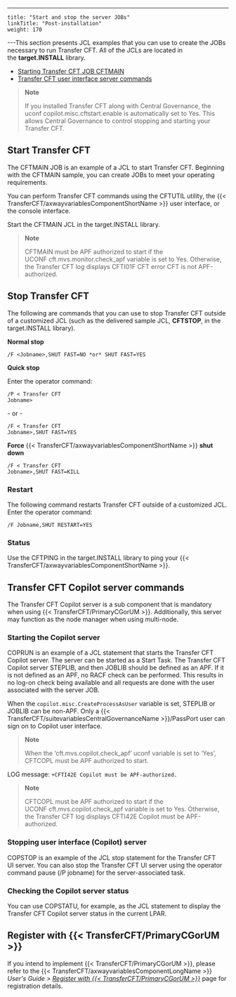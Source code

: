 ---
    title: "Start and stop the server JOBs"
    linkTitle: "Post-installation"
    weight: 170
---This section presents JCL examples that you can use to create the JOBs necessary to run Transfer CFT. All of the JCLs are located in the **target.INSTALL** library.

- [Starting Transfer CFT JOB CFTMAIN](#Starting%20the%20CFTMAIN%20example)
- [Transfer CFT user interface server commands](#Transfer%20CFT%20user%20interface%20server)

> **Note**
>
> If you installed Transfer CFT along with Central Governance, the uconf copilot.misc.cftstart.enable is automatically set to Yes. This allows Central Governance to control stopping and starting your Transfer CFT.

<span id="Starting the CFTMAIN example"></span>

## Start Transfer CFT 

The CFTMAIN JOB is an example of a JCL to start Transfer CFT. Beginning with the CFTMAIN sample, you can create JOBs to meet your operating requirements.

You can perform Transfer CFT commands using the CFTUTIL utility, the {{< TransferCFT/axwayvariablesComponentShortName  >}} user interface, or the console interface.

Start the CFTMAIN JCL in the target.INSTALL library.

> **Note**
>
> CFTMAIN must be APF authorized to start if the UCONF cft.mvs.monitor.check_apf variable is set to Yes. Otherwise, the Transfer CFT log displays CFTI01F CFT error CFT is not APF-authorized.

## Stop Transfer CFT 

The following are commands that you can use to stop Transfer CFT outside of a customized JCL (such as the delivered sample JCL, ******CFTSTOP******, in the target.INSTALL library).

**Normal stop**

```
/F <Jobname>,SHUT FAST=NO *or* SHUT FAST=YES
```

**Quick stop**

Enter the operator command:

```
/P < Transfer CFT
Jobname>
```

\- or -

```
/F < Transfer CFT
Jobname>,SHUT FAST=YES
```

**Force** {{< TransferCFT/axwayvariablesComponentShortName  >}} **shut down**

```
/F < Transfer CFT
Jobname>,SHUT FAST=KILL
```

### Restart

The following command restarts Transfer CFT outside of a customized JCL. Enter the operator command:

```
/F Jobname,SHUT RESTART=YES
```

### Status

Use the CFTPING in the target.INSTALL library to ping your {{< TransferCFT/axwayvariablesComponentShortName  >}}.

<span id="Transfer CFT user interface server"></span>

## Transfer CFT Copilot server commands

The Transfer CFT Copilot server is a sub component that is mandatory when using {{< TransferCFT/PrimaryCGorUM  >}}. Additionally, this server may function as the node manager when using multi-node.

### Starting the Copilot server

COPRUN is an example of a JCL statement that starts the Transfer CFT Copilot server. The server can be started as a Start Task. The Transfer CFT Copilot server STEPLIB, and then JOBLIB should be defined as an APF. If it is not defined as an APF, no RACF check can be performed. This results in no log-on check being available and all requests are done with the user associated with the server JOB.

When the `copilot.misc.CreateProcessAsUser` variable is set, STEPLIB or JOBLIB can be non-APF. Only a {{< TransferCFT/suitevariablesCentralGovernanceName  >}}/PassPort user can sign on to Copilot user interface.

> **Note**
>
> When the ‘cft.mvs.copilot.check_apf’ uconf variable is set to ‘Yes’, CFTCOPL must be APF authorized to start.

LOG message: `+CFTI42E Copilot must be APF-authorized.`

> **Note**
>
> CFTCOPL must be APF authorized to start if the UCONF cft.mvs.copilot.check_apf variable is set to Yes. Otherwise, the Transfer CFT log displays CFTI42E Copilot must be APF-authorized.

### Stopping user interface (Copilot) server

COPSTOP is an example of the JCL stop statement for the Transfer CFT UI server. You can also stop the Transfer CFT UI server using the operator command pause (/P jobname) for the server-associated task.

### Checking the Copilot server status

You can use COPSTATU, for example, as the JCL statement to display the Transfer CFT Copilot server status in the current LPAR.

## Register with {{< TransferCFT/PrimaryCGorUM  >}}

If you intend to implement {{< TransferCFT/PrimaryCGorUM  >}}, please refer to the {{< TransferCFT/axwayvariablesComponentLongName  >}} *User's Guide &gt; [*Register with* {{< TransferCFT/PrimaryCGorUM  >}}](https://docs.axway.com/bundle/TransferCFT_36_UsersGuide_allOS_en_HTML5/page/Content/cft_installation/migrate/register_CG.htm)* page for registration details.
